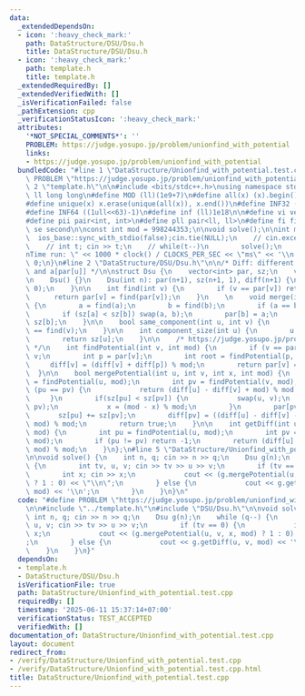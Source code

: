 ```yaml
---
data:
  _extendedDependsOn:
  - icon: ':heavy_check_mark:'
    path: DataStructure/DSU/Dsu.h
    title: DataStructure/DSU/Dsu.h
  - icon: ':heavy_check_mark:'
    path: template.h
    title: template.h
  _extendedRequiredBy: []
  _extendedVerifiedWith: []
  _isVerificationFailed: false
  _pathExtension: cpp
  _verificationStatusIcon: ':heavy_check_mark:'
  attributes:
    '*NOT_SPECIAL_COMMENTS*': ''
    PROBLEM: https://judge.yosupo.jp/problem/unionfind_with_potential
    links:
    - https://judge.yosupo.jp/problem/unionfind_with_potential
  bundledCode: "#line 1 \"DataStructure/Unionfind_with_potential.test.cpp\"\n#define\
    \ PROBLEM \"https://judge.yosupo.jp/problem/unionfind_with_potential\"\n\n#line\
    \ 2 \"template.h\"\n\n#include <bits/stdc++.h>\nusing namespace std;\n \n#define\
    \ ll long long\n#define MOD (ll)(1e9+7)\n#define all(x) (x).begin(),(x).end()\n\
    #define unique(x) x.erase(unique(all(x)), x.end())\n#define INF32 ((1ull<<31)-1)\n\
    #define INF64 ((1ull<<63)-1)\n#define inf (ll)1e18\n\n#define vi vector<int>\n\
    #define pii pair<int, int>\n#define pll pair<ll, ll>\n#define fi first\n#define\
    \ se second\n\nconst int mod = 998244353;\n\nvoid solve();\n\nint main(){\n  \
    \  ios_base::sync_with_stdio(false);cin.tie(NULL);\n    // cin.exceptions(cin.failbit);\n\
    \    // int t; cin >> t;\n    // while(t--)\n        solve();\n    cerr << \"\\\
    nTime run: \" << 1000 * clock() / CLOCKS_PER_SEC << \"ms\" << '\\n';\n    return\
    \ 0;\n}\n#line 2 \"DataStructure/DSU/Dsu.h\"\n\n/* Diff: different between a[u]\
    \ and a[par[u]] */\n\nstruct Dsu {\n    vector<int> par, sz;\n    vector<ll> diff;\n\
    \n    Dsu() {}\n    Dsu(int n): par(n+1), sz(n+1, 1), diff(n+1) {\n        iota(all(par),\
    \ 0);\n    }\n\n    int find(int v) {\n        if (v == par[v]) return v;\n  \
    \      return par[v] = find(par[v]);\n    }\n    \n    void merge(int a, int b)\
    \ {\n        a = find(a);\n        b = find(b);\n        if (a == b) return;\n\
    \        if (sz[a] < sz[b]) swap(a, b);\n        par[b] = a;\n        sz[a] +=\
    \ sz[b];\n    }\n\n    bool same_component(int u, int v) {\n        return find(u)\
    \ == find(v);\n    }\n\n    int component_size(int u) {\n        u = find(u);\n\
    \        return sz[u];\n    }\n\n    /* https://judge.yosupo.jp/problem/unionfind_with_potential\
    \ */\n    int findPotential(int v, int mod) {\n        if (v == par[v]) return\
    \ v;\n        int p = par[v];\n        int root = findPotential(p, mod);\n   \
    \     diff[v] = (diff[v] + diff[p]) % mod;\n        return par[v] = root;\n  \
    \  }\n\n    bool mergePotential(int u, int v, int x, int mod) {\n        int pu\
    \ = findPotential(u, mod);\n        int pv = findPotential(v, mod);\n        if\
    \ (pu == pv) {\n            return (diff[u] - diff[v] + mod) % mod == x;\n   \
    \     }\n        if(sz[pu] < sz[pv]) {\n            swap(u, v);\n            swap(pu,\
    \ pv);\n            x = (mod - x) % mod;\n        }\n        par[pv] = pu;\n \
    \       sz[pu] += sz[pv];\n        diff[pv] = ((diff[u] - diff[v] - x) % mod +\
    \ mod) % mod;\n        return true;\n    }\n\n    int getDiff(int u, int v, int\
    \ mod) {\n        int pu = findPotential(u, mod);\n        int pv = findPotential(v,\
    \ mod);\n        if (pu != pv) return -1;\n        return (diff[u] - diff[v] +\
    \ mod) % mod;\n    }\n};\n#line 5 \"DataStructure/Unionfind_with_potential.test.cpp\"\
    \n\nvoid solve() {\n    int n, q; cin >> n >> q;\n    Dsu g(n);\n    while (q--)\
    \ {\n        int tv, u, v; cin >> tv >> u >> v;\n        if (tv == 0) {\n    \
    \        int x; cin >> x;\n            cout << (g.mergePotential(u, v, x, mod)\
    \ ? 1 : 0) << \"\\n\";\n        } else {\n            cout << g.getDiff(u, v,\
    \ mod) << '\\n';\n        }\n    }\n}\n"
  code: "#define PROBLEM \"https://judge.yosupo.jp/problem/unionfind_with_potential\"\
    \n\n#include \"../template.h\"\n#include \"DSU/Dsu.h\"\n\nvoid solve() {\n   \
    \ int n, q; cin >> n >> q;\n    Dsu g(n);\n    while (q--) {\n        int tv,\
    \ u, v; cin >> tv >> u >> v;\n        if (tv == 0) {\n            int x; cin >>\
    \ x;\n            cout << (g.mergePotential(u, v, x, mod) ? 1 : 0) << \"\\n\"\
    ;\n        } else {\n            cout << g.getDiff(u, v, mod) << '\\n';\n    \
    \    }\n    }\n}"
  dependsOn:
  - template.h
  - DataStructure/DSU/Dsu.h
  isVerificationFile: true
  path: DataStructure/Unionfind_with_potential.test.cpp
  requiredBy: []
  timestamp: '2025-06-11 15:37:14+07:00'
  verificationStatus: TEST_ACCEPTED
  verifiedWith: []
documentation_of: DataStructure/Unionfind_with_potential.test.cpp
layout: document
redirect_from:
- /verify/DataStructure/Unionfind_with_potential.test.cpp
- /verify/DataStructure/Unionfind_with_potential.test.cpp.html
title: DataStructure/Unionfind_with_potential.test.cpp
---
```


